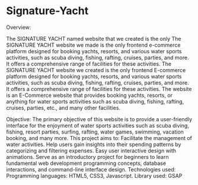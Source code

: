 # Signature-Yacht

Overview:

The SIGNATURE YACHT named website that we created is the only The SIGNATURE YACHT website we made is the only frontend e-commerce platform designed for booking yachts, resorts, and various water sports activities, such as scuba diving, fishing, rafting, cruises, parties, and more. It offers a comprehensive range of facilities for these activities. The SIGNATURE YACHT website we created is the only frontend E-commerce platform designed for booking yachts, resorts, and various water sports activities, such as scuba diving, fishing, rafting, cruises, parties, and more. It offers a comprehensive range of facilities for these activities. The website is an E-Commerce website that provides booking yachts, resorts, or anything for water sports activities such as scuba diving, fishing, rafting, cruises, parties, etc., and many other facilities.

Objective:
The primary objective of this website is to provide a user-friendly interface for the enjoyment of water sports activities such as scuba diving, fishing, resort parties, surfing, rafting, water games, swimming, vacation booking, and many more. This project aims to:
Facilitate the management of water activities.
Help users gain insights into their spending patterns by categorizing and filtering expenses.
Easy user interactive design with animations.
Serve as an introductory project for beginners to learn fundamental web development programming concepts, database interactions, and command-line interface design.
Technologies used:
Programming languages: HTML5, CSS3, Javascript.
Library used: GSAP

